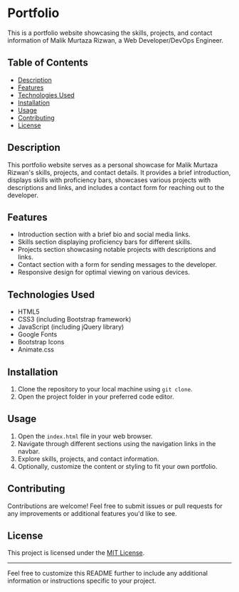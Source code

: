 # Portfolio

This is a portfolio website showcasing the skills, projects, and contact information of Malik Murtaza Rizwan, a Web Developer/DevOps Engineer.

## Table of Contents

- [Description](#description)
- [Features](#features)
- [Technologies Used](#technologies-used)
- [Installation](#installation)
- [Usage](#usage)
- [Contributing](#contributing)
- [License](#license)

## Description

This portfolio website serves as a personal showcase for Malik Murtaza Rizwan's skills, projects, and contact details. It provides a brief introduction, displays skills with proficiency bars, showcases various projects with descriptions and links, and includes a contact form for reaching out to the developer.

## Features

- Introduction section with a brief bio and social media links.
- Skills section displaying proficiency bars for different skills.
- Projects section showcasing notable projects with descriptions and links.
- Contact section with a form for sending messages to the developer.
- Responsive design for optimal viewing on various devices.

## Technologies Used

- HTML5
- CSS3 (including Bootstrap framework)
- JavaScript (including jQuery library)
- Google Fonts
- Bootstrap Icons
- Animate.css

## Installation

1. Clone the repository to your local machine using `git clone`.
2. Open the project folder in your preferred code editor.

## Usage

1. Open the `index.html` file in your web browser.
2. Navigate through different sections using the navigation links in the navbar.
3. Explore skills, projects, and contact information.
4. Optionally, customize the content or styling to fit your own portfolio.

## Contributing

Contributions are welcome! Feel free to submit issues or pull requests for any improvements or additional features you'd like to see.

## License

This project is licensed under the [MIT License](LICENSE).

---

Feel free to customize this README further to include any additional information or instructions specific to your project.
